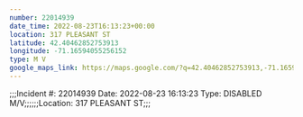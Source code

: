 ```yaml
---
number: 22014939
date_time: 2022-08-23T16:13:23+00:00
location: 317 PLEASANT ST
latitude: 42.40462852753913
longitude: -71.16594055256152
type: M V
google_maps_link: https://maps.google.com/?q=42.40462852753913,-71.16594055256152
---
```


;;;Incident #: 22014939  Date: 2022-08-23 16:13:23   Type: DISABLED M/V;;;;;;Location: 317 PLEASANT ST;;;
